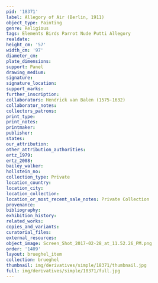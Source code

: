 ```yaml
---
pid: '18371'
label: Allegory of Air (Berlin, 1911)
object_type: Painting
genre: Religious
tags: Elements Birds Parrot Nude Putti Allegory
realdate: 
height_cm: '57'
width_cm: '97'
diameter_cm: 
plate_dimensions: 
support: Panel
drawing_medium: 
signature: 
signature_location: 
support_marks: 
further_inscription: 
collaborators: Hendrick van Balen (1575-1632)
collaborator_notes: 
collectors_patrons: 
print_type: 
print_notes: 
printmaker: 
publisher: 
states: 
our_attribution: 
other_attribution_authorities: 
ertz_1979: 
ertz_2008: 
bailey_walker: 
hollstein_no: 
collection_type: Private
location_country: 
location_city: 
location_collection: 
location_or_most_recent_sale_notes: Private Collection
provenance: 
bibliography: 
exhibition_history: 
related_works: 
copies_and_variants: 
curatorial_files: 
external_resources: 
object_image: Screen_Shot_2017-02-28_at_11.52.26_PM.png
order: '1409'
layout: brueghel_item
collection: brueghel
thumbnail: img/derivatives/simple/18371/thumbnail.jpg
full: img/derivatives/simple/18371/full.jpg
---
```

